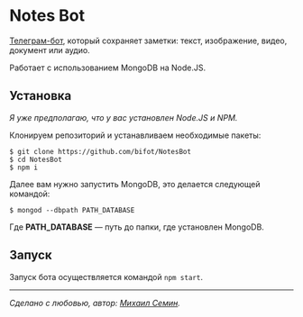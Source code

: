 # Notes Bot

[Телеграм-бот](https://t.me/NotesGramBot), который сохраняет заметки: текст, изображение, видео, документ или аудио.

Работает с использованием MongoDB на Node.JS.

## Установка

*Я уже предполагаю, что у вас установлен Node.JS и NPM.*

Клонируем репозиторий и устанавливаем необходимые пакеты:

```
$ git clone https://github.com/bifot/NotesBot
$ cd NotesBot
$ npm i
```

Далее вам нужно запустить MongoDB, это делается следующей командой:

```
$ mongod --dbpath PATH_DATABASE
```

Где **PATH_DATABASE** — путь до папки, где установлен MongoDB.

## Запуск

Запуск бота осуществляется командой `npm start`.

_________

*Сделано с любовью, автор: [Михаил Семин](http://bifot.ru).*
